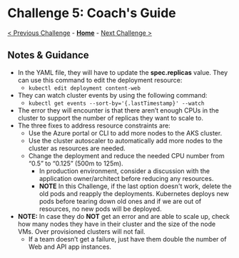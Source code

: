 # Challenge 5: Coach's Guide

[< Previous Challenge](./04-k8sdeployment.md) - **[Home](README.md)** - [Next Challenge >](./06-deploymongo.md)

## Notes & Guidance

- In the YAML file, they will have to update the **spec.replicas** value. They can use this command to edit the deployment resource:
	- `kubectl edit deployment content-web`
- They can watch cluster events by using the following command:
	- `kubectl get events --sort-by='{.lastTimestamp}' --watch`
- The error they will encounter is that there aren’t enough CPUs in the cluster to support the number of replicas they want to scale to.
- The three fixes to address resource constraints are:
	- Use the Azure portal or CLI to add more nodes to the AKS cluster.
	- Use the cluster autoscaler to automatically add more nodes to the cluster as resources are needed.
	- Change the deployment and reduce the needed CPU number from “0.5” to “0.125” (500m to 125m).
		- In production environment, consider a discussion with the application owner/architect before reducing any resources.
		- **NOTE** In this Challenge, if the last option doesn't work, delete the old pods and reapply the deployments. Kubernetes deploys new pods before tearing down old ones and if we are out of resources, no new pods will be deployed.
- **NOTE:** In case they do **NOT** get an error and are able to scale up, check how many nodes they have in their cluster and the size of the node VMs. Over provisioned clusters will not fail.
	- If a team doesn’t get a failure, just have them double the number of Web and API app instances.  

